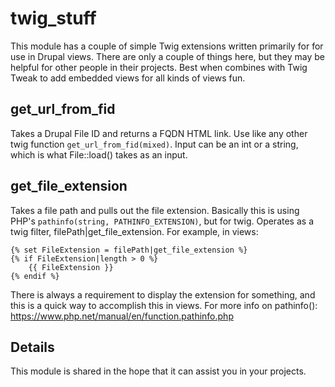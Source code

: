 # twig_stuff

This module has a couple of simple Twig extensions written primarily for for use in Drupal views. There are only a couple of things here, but they may be helpful for other people in their projects. Best when combines with Twig Tweak to add embedded views for all kinds of views fun.

## get_url_from_fid

Takes a Drupal File ID and returns a FQDN HTML link. Use like any other twig function `get_url_from_fid(mixed)`. Input can be an int or a string, which is what File::load() takes as an input.

## get_file_extension

Takes a file path and pulls out the file extension. Basically this is using PHP's `pathinfo(string, PATHINFO_EXTENSION)`, but for twig. Operates as a twig filter, filePath|get_file_extension. For example, in views:

    {% set FileExtension = filePath|get_file_extension %}
	{% if FileExtension|length > 0 %}
	    {{ FileExtension }}
	{% endif %}

There is always a requirement to display the extension for something, and this is a quick way to accomplish this in views. For more info on pathinfo(): https://www.php.net/manual/en/function.pathinfo.php

## Details

This module is shared in the hope that it can assist you in your projects.